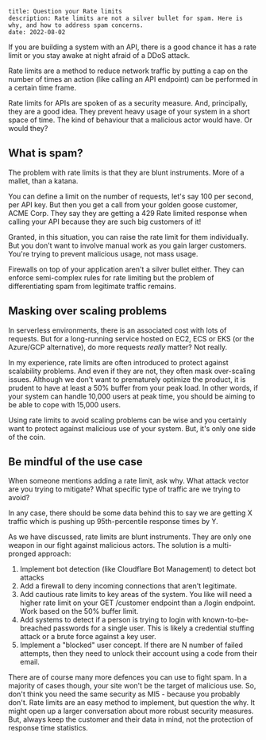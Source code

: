```
title: Question your Rate limits
description: Rate limits are not a silver bullet for spam. Here is why, and how to address spam concerns.
date: 2022-08-02
```

If you are building a system with an API, there is a good chance it has a rate limit or you stay awake at night afraid of a DDoS attack.

Rate limits are a method to reduce network traffic by putting a cap on the number of times an action (like calling an API endpoint) can be performed in a certain time frame.

Rate limits for APIs are spoken of as a security measure. And, principally, they are a good idea. They prevent heavy usage of your system in a short space of time. The kind of behaviour that a malicious actor would have. Or would they?

## What is spam?

The problem with rate limits is that they are blunt instruments. More of a mallet, than a katana.

You can define a limit on the number of requests, let's say 100 per second, per API key. But then you get a call from your golden goose customer, ACME Corp. They say they are getting a 429 Rate limited response when calling your API because they are such big customers of it!

Granted, in this situation, you can raise the rate limit for them individually. But you don't want to involve manual work as you gain larger customers. You're trying to prevent malicious usage, not mass usage.

Firewalls on top of your application aren't a silver bullet either. They can enforce semi-complex rules for rate limiting but the problem of differentiating spam from legitimate traffic remains.

## Masking over scaling problems

In serverless environments, there is an associated cost with lots of requests. But for a long-running service hosted on EC2, ECS or EKS (or the Azure/GCP alternative), do more requests _really_ matter? Not really.

In my experience, rate limits are often introduced to protect against scalability problems. And even if they are not, they often mask over-scaling issues. Although we don't want to prematurely optimize the product, it is prudent to have at least a 50% buffer from your peak load. In other words, if your system can handle 10,000 users at peak time, you should be aiming to be able to cope with 15,000 users.

Using rate limits to avoid scaling problems can be wise and you certainly want to protect against malicious use of your system. But, it's only one side of the coin.

## Be mindful of the use case

When someone mentions adding a rate limit, ask why. What attack vector are you trying to mitigate? What specific type of traffic are we trying to avoid?

In any case, there should be some data behind this to say we are getting X traffic which is pushing up 95th-percentile response times by Y.

As we have discussed, rate limits are blunt instruments. They are only one weapon in our fight against malicious actors. The solution is a multi-pronged approach:

1. Implement bot detection (like Cloudflare Bot Management) to detect bot attacks
2. Add a firewall to deny incoming connections that aren't legitimate.
3. Add cautious rate limits to key areas of the system. You like will need a higher rate limit on your GET /customer endpoint than a /login endpoint. Work based on the 50% buffer limit.
4. Add systems to detect if a person is trying to login with known-to-be-breached passwords for a single user. This is likely a credential stuffing attack or a brute force against a key user.
5. Implement a "blocked" user concept. If there are N number of failed attempts, then they need to unlock their account using a code from their email.

There are of course many more defences you can use to fight spam. In a majority of cases though, your site won't be the target of malicious use. So, don't think you need the same security as MI5 - because you probably don't. Rate limits are an easy method to implement, but question the why. It might open up a larger conversation about more robust security measures. But, always keep the customer and their data in mind, not the protection of response time statistics.